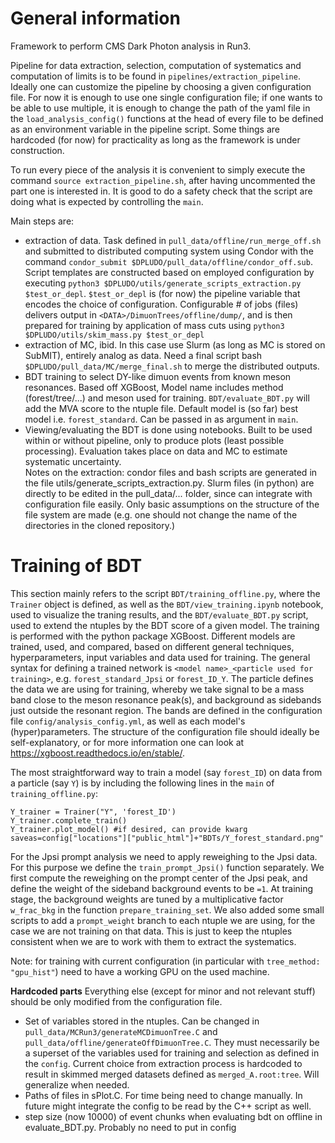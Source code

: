 # General information

Framework to perform CMS Dark Photon analysis in Run3.

Pipeline for data extraction, selection, computation of systematics and computation of limits is to be found in `pipelines/extraction_pipeline`. Ideally one can customize the pipeline by choosing a given configuration file. For now it is enough to use one single configuration file; if one wants to be able to use multiple, it is enough to change the path of the yaml file in the `load_analysis_config()` functions at the head of every file to be defined as an environment variable in the pipeline script. Some things are hardcoded (for now) for practicality as long as the framework is under construction.

To run every piece of the analysis it is convenient to simply execute the command `source extraction_pipeline.sh`, after having uncommented the part one is interested in. It is good to do a safety check that the script are doing what is expected by controlling the `main`. 
 
Main steps are:
* extraction of data. Task defined in `pull_data/offline/run_merge_off.sh` and submitted to distributed computing system using Condor with the command `condor_submit $DPLUDO/pull_data/offline/condor_off.sub`. Script templates are constructed based on employed configuration by executing `python3 $DPLUDO/utils/generate_scripts_extraction.py $test_or_depl`. `$test_or_depl` is (for now) the pipeline variable that encodes the choice of configuration. Configurable # of jobs (files) delivers output in `<DATA>/DimuonTrees/offline/dump/`, and is then prepared for training by application of mass cuts using `python3 $DPLUDO/utils/skim_mass.py $test_or_depl`
* extraction of MC, ibid. In this case use Slurm (as long as MC is stored on SubMIT), entirely analog as data. Need a final script bash `$DPLUDO/pull_data/MC/merge_final.sh` to merge the distributed outputs. 
* BDT training to select DY-like dimuon events from known meson resonances. Based off XGBoost, Model name includes method (forest/tree/...) and meson used for training. `BDT/evaluate_BDT.py` will add the MVA score to the ntuple file. Default model is (so far) best model i.e. `forest_standard`. Can be passed in as argument in `main`. 
* Viewing/evaluating the BDT is done using notebooks. Built to be used within or without pipeline, only to produce plots (least possible processing). Evaluation takes place on data and MC to estimate systematic uncertainty.  
Notes on the extraction: condor files and bash scripts are generated in the file utils/generate_scripts_extraction.py. Slurm files (in python) are directly to be edited in the pull_data/... folder, since can integrate with configuration file easily. Only basic assumptions on the structure of the file system are made (e.g. one should not change the name of the directories in the cloned repository.) 

# Training of BDT
This section mainly refers to the script `BDT/training_offline.py`, where the `Trainer` object is defined, as well as the `BDT/view_training.ipynb` notebook, used to visualize the traning results, and the `BDT/evaluate_BDT.py` script, used to extend the ntuples by the BDT score of a given model. The training is performed with the python package XGBoost. Different models are trained, used, and compared, based on different general techniques, hyperparameters, input variables and data used for training. The general syntax for defining a trained network is `<model name>_<particle used for training>`, e.g. `forest_standard_Jpsi` or `forest_ID_Y`. The particle defines the data we are using for training, whereby we take signal to be a mass band close to the meson resonance peak(s), and background as sidebands just outside the resonant region. The bands are defined in the configuration file `config/analysis_config.yml`, as well as each model's (hyper)parameters. The structure of the configuration file should ideally be self-explanatory, or for more information one can look at https://xgboost.readthedocs.io/en/stable/.

The most straightforward way to train a model (say `forest_ID`) on data from a particle (say `Y`) is by including the following lines in the `main` of `training_offline.py`:
```
Y_trainer = Trainer("Y", 'forest_ID')
Y_trainer.complete_train()
Y_trainer.plot_model() #if desired, can provide kwarg saveas=config["locations"]["public_html"]+"BDTs/Y_forest_standard.png"
```
For the Jpsi prompt analysis we need to apply reweighing to the Jpsi data. For this purpose we define the `train_prompt_Jpsi()` function separately. We first compute the reweighing on the prompt center of the Jpsi peak, and define the weight of the sideband background events to be `=1`. At training stage, the background weights are tuned by a multiplicative factor `w_frac_bkg` in the function `prepare_training_set`. We also added some small scripts to add a `prompt_weight` branch to each ntuple we are using, for the case we are not training on that data. This is just to keep the ntuples consistent when we are to work with them to extract the systematics. 

Note: for training with current configuration (in particular with `tree_method: "gpu_hist"`) need to have a working GPU on the used machine.


**Hardcoded parts**
Everything else (except for minor and not relevant stuff) should be only modified from the configuration file. 
- Set of variables stored in the ntuples. Can be changed in `pull_data/MCRun3/generateMCDimuonTree.C` and `pull_data/offline/generateOffDimuonTree.C`. They must necessarily be a superset of the variables used for training and selection as defined in the `config`. Current choice from extraction process is hardcoded to result in skimmed merged datasets defined as `merged_A.root:tree`. Will generalize when needed. 
- Paths of files in sPlot.C. For time being need to change manually. In future might integrate the config to be read by the C++ script as well.
- step size (now 10000) of event chunks when evaluating bdt on offline in evaluate_BDT.py. Probably no need to put in config
